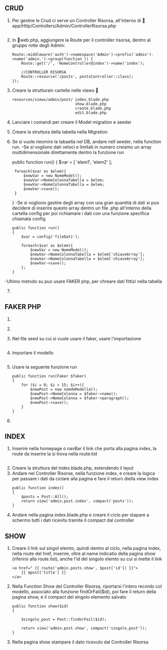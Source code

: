 ## CRUD

1. Per gestire le Crud ci serve un Controller Risorsa, all'interno di 📁app/Http/Controllers/Admin/ControllerRisorsa.php
    ``` php artisan make:controller Admin/PostsController -r  
2. In 📃web.php, aggiungere la Route per il controller risorsa, dentro al gruppo rotte degli Admin:
    ```
    Route::middleware('auth')->namespace('Admin')->prefix('admin')->name('admin.')->group(function () {
        Route::get('/', 'HomeController@index')->name('index');

        //CONTROLLER RISORSA
        Route::resource('/posts', postsController::class); 
    });
3. Creare la strutturain cartelle nelle views 📁
    ```
    resources/views/admin/post/ index.blade.php
                                show.blade.php
                                create.blade.php
                                edit.blade.php
4. Lanciare i comandi per creare il Model migration e seeder

5. Creare la struttura della tabella nella Migration

6. Se si vuole rieomire la tabaella nel DB, andare nell seeder, nella function run.
-Se si vogliono dati veloci e limitati in numero creiamo un array multidimensionale direttamente dentro la funzione run

    public function run()
    {
        $var = [
            'elem1',
            'elem2'
        ];

        foreach($var as $elem){
            $newVar = new NomeModel();
            $newVar->NomeColonnaTabella = $elem;
            $newVar->NomeColonnaTabella = $elem;
            $newVar->save();
        }
    }
-Se si vogliono gestire degli array con una gran quantità di dati si puo decidere di inserire questo array dentro un file .php all'interno della cartella config per poi richiamare i dati con una funzione specifica chiamata config
    ```
    public function run()
    {
        $var = config('fileDati');

        foreach($var as $elem){
            $newVar = new NomeModel();
            $newVar->NomeColonnaTabella = $elem['chiaveArray'];
            $newVar->NomeColonnaTabella = $elem['chiaveArray'];
            $newVar->save();
        };
    }
-Ultimo metodo su puo usare FAKER php, per chreare dati fittizi nella tabella

7. ``` php  artisan db:seed --class=Nomeseeder


## FAKER PHP
1. ``` composer remove fzaninotto/faker 
2. ``` composer require fakerphp/faker  
3. Nel file seed su cui si vuole usare il faker, usare l'importazione 
    ```use Faker\Generator as Faker;
4. Importare il modello
    ``` use App\Models\NomeModello;
5. Usare la seguente funzione run
    ```
    public function run(Faker $faker)
    {
        for ($i = 0; $i < 15; $i++){
            $newPost = new nomdeModello();
            $newPost->NomeColonna = $faker->name();
            $newPost->NomeColonna = $faker->paragraph();
            $newPost->save();
        }
    }

6. ``` php  artisan db:seed --class=Nomeseeder

## INDEX
1. Inserire nella homepage o navBar il link che porta alla pagina index, la route da inserire la si trova nella route:list
    ``` <a href="{{ route('admin.posts.index') }}">Posts</a>

2. Creare la struttura del index.blade.php, estendendo il layut
3. Andare nel Controller Risorse, nella funzione index, e creare la logica per passare i dati da ciclare alla pagina
e fare il return diella view index
    ```
    public function index()
    {
        $posts = Post::All();
        return view('admin.post.index', compact('posts'));
    }

4. Andare nella pagina index.blade.php e creare il ciclo per stapare a schermo tutti i dati ricevitu tramite il compact dal controller


## SHOW
1. Creare il link sul singol elemto, quindi dentro al ciclo,  nella pagina index, nella route del href, inserire, oltre al name indicatio della pagina show (riferirsi alla route.list), anche l'id del singolo elemto su cui si mette il link
    ```
    <a href=" {{ route('admin.posts.show', $post['id']) }}">
        {{ $post['title'] }}
    </a>
2. Nella Function Show del Controller Risorsa, riportarsi l'intero recordo col modello, associato alla funzione findOrFail($id), poi fare il return della pagina show, e il compact del singolo elemento salvato
    ```
    public function show($id)
    {

        $singolo_post = Post::findorFail($id);
        
        return view('admin.post.show', compact('singolo_post'));
    }
3. Nella pagina show stampare il dato ricevuto dal Controller Risorsa









